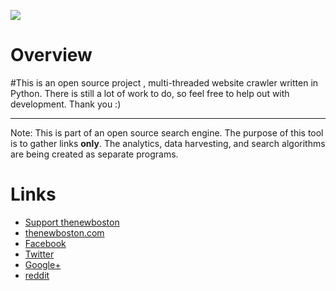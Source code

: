 ![](http://i.imgur.com/wYi2CkD.png)


# Overview

#This is an open source project , multi-threaded website crawler written in Python. There is still a lot of work to do, so feel free to help out with development. Thank you :)

***

Note: This is part of an open source search engine. The purpose of this tool is to gather links **only**. The analytics, data harvesting, and search algorithms are being created as separate programs. 

# Links

- [Support thenewboston](https://www.patreon.com/thenewboston)
- [thenewboston.com](https://thenewboston.com/)
- [Facebook](https://www.facebook.com/TheNewBoston-464114846956315/)
- [Twitter](https://twitter.com/bucky_roberts)
- [Google+](https://plus.google.com/+BuckyRoberts)
- [reddit](https://www.reddit.com/r/thenewboston/)
